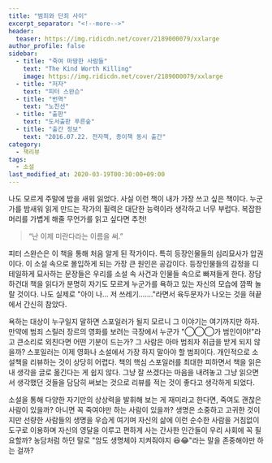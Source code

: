 ```yaml
---
title: "범죄와 단죄 사이"
excerpt_separator: "<!--more-->"
header:
  teaser: https://img.ridicdn.net/cover/2189000079/xxlarge
author_profile: false
sidebar:
  - title: "죽여 마땅한 사람들"
    text: "The Kind Worth Killing"
    image: https://img.ridicdn.net/cover/2189000079/xxlarge
  - title: "저자"
    text: "피터 스완슨"
  - title: "번역"
    text: "노진선"
  - title: "출판"
    text: "도서출판 푸른숲"
  - title: "출간 정보"
    text: "2016.07.22. 전자책, 종이책 동시 출간"
category:
  - 책리뷰
tags:
  - 소설
last_modified_at: 2020-03-19T00:30:00+09:00
---
```


나도 모르게 주말에 밤을 새워 읽었다. 사실 이런 책이 내가 가장 쓰고 싶은 책이다. 누군가를 밤새워 읽게 만드는 작가의 필력은 대단한 능력이라 생각하고 너무 부럽다. 복잡한 머리를 가볍게 해줄 무언가를 읽고 싶다면 추천! <!--more-->

> “난 이제 미란다라는 이름을 써.”

피터 스완슨은 이 책을 통해 처음 알게 된 작가이다. 특히 등장인물들의 심리묘사가 압권이다. 이 소설 속으로 몰입하게 되는 가장 큰 원인은 공감이다. 등장인물들의 감정을 디테일하게 묘사하는 문장들은 우리를 소설 속 사건과 인물들 속으로 빠져들게 한다. 장담하건대 책을 읽다가 분명히 자기도 모르게 누군가를 욕하고 있는 자신의 모습에 깜짝 놀랄 것이다. 나도 실제로 "아이 나... 저 쓰레기……."라면서 육두문자가 나오는 것을 혀끝에서 간신히 참았다. 

욕하는 대상이 누구일지 말하면 스포일러가 될지 모르니 그 이야기는 여기까지만 하자. 만약에 범죄 스릴러 장르의 영화를 보려는 극장에서 누군가 "◯◯◯가 범인이야!"라고 큰소리로 외친다면 어떤 기분이 드는가? 그 사람은 아마 범죄자 취급을 받게 되지 않을까? 스포일러는 이제 영화나 소설에서 가장 하지 말아야 할 범죄이다. 개인적으로 소설책을 리뷰하는 것이 상당히 어렵다. 책의 핵심 스포일러를 최대한 피하면서 책을 읽은 내 생각을 글로 옮긴다는 게 쉽지 않다. 그냥 잘 쓰겠다는 마음을 내려놓고 그냥 읽으면서 생각했던 것들을 담담히 써보는 것으로 리뷰를 적는 것이 좋다고 생각하게 되었다.

소설을 통해 다양한 자기만의 상상력을 발휘해 보는 게 재미라고 한다면, 죽여도 괜찮은 사람이 있을까? 아니면 꼭 죽여야만 하는 사람이 있을까? 생명은 소중하고 고귀한 것이지만 선량한 사람들의 생명을 우습게 여기며 자신의 삶에 이런 순수한 사람을 거침없이 도구로 이용하며 자신의 영달을 이루고 편하게 사는 간사한 인간들이 우리 사회에 꼭 필요할까? 농담처럼 하던 말로 "암도 생명체야 지켜줘야지 😆😂"라는 말을 존중해야만 하는 걸까?
